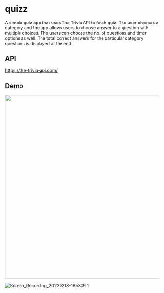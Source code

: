 # quizz

A simple quiz app that uses The Trivia API to fetch quiz. The user chooses a category and the app allows users to choose answer to a question with multiple choices. The users can choose the no. of questions and timer options as well. The total correct answers for the particular category questions is displayed at the end.

## API
https://the-trivia-api.com/

## Demo
<img src="https://user-images.githubusercontent.com/69635164/219857829-fa520d3c-b62f-449f-b357-c23517f797e3.gif" height="600"/>

![Screen_Recording_20230218-165339 1](https://user-images.githubusercontent.com/69635164/219857829-fa520d3c-b62f-449f-b357-c23517f797e3.gif)


